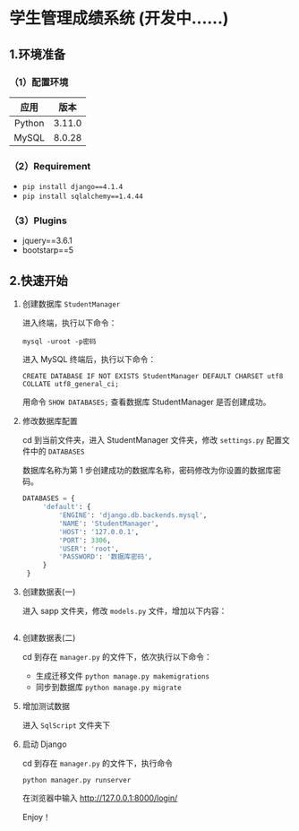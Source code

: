 # 学生管理成绩系统 (开发中......)

## 1.环境准备

### （1）配置环境

|  应用  |  版本  |
| :----: | :----: |
| Python | 3.11.0 |
| MySQL  | 8.0.28 |

### （2）Requirement

- `pip install django==4.1.4`
- `pip install sqlalchemy==1.4.44`

### （3）Plugins

- jquery==3.6.1
- bootstarp==5

## 2.快速开始

1. 创建数据库 `StudentManager`

   进入终端，执行以下命令：

   `mysql -uroot -p密码`

   进入 MySQL 终端后，执行以下命令：

   `CREATE DATABASE IF NOT EXISTS StudentManager DEFAULT CHARSET utf8 COLLATE utf8_general_ci;`

   用命令 `SHOW DATABASES;` 查看数据库 StudentManager 是否创建成功。

2. 修改数据库配置

   cd 到当前文件夹，进入 StudentManager 文件夹，修改 `settings.py` 配置文件中的 `DATABASES`

   数据库名称为第 1 步创建成功的数据库名称，密码修改为你设置的数据库密码。

   ```python
   DATABASES = {
        'default': {
            'ENGINE': 'django.db.backends.mysql',
            'NAME': 'StudentManager',
            'HOST': '127.0.0.1',
            'PORT': 3306,
            'USER': 'root',
            'PASSWORD': '数据库密码',
        }
    }
   ```

3. 创建数据表(一)

   进入 sapp 文件夹，修改 `models.py` 文件，增加以下内容：

   ```python

   ```

4. 创建数据表(二)

   cd 到存在 `manager.py` 的文件下，依次执行以下命令：

   - 生成迁移文件 `python manage.py makemigrations`
   - 同步到数据库 `python manage.py migrate`

5. 增加测试数据

   进入 `SqlScript` 文件夹下

6. 启动 Django

   cd 到存在 `manager.py` 的文件下，执行命令

   `python manager.py runserver`

   在浏览器中输入 http://127.0.0.1:8000/login/

   Enjoy！
